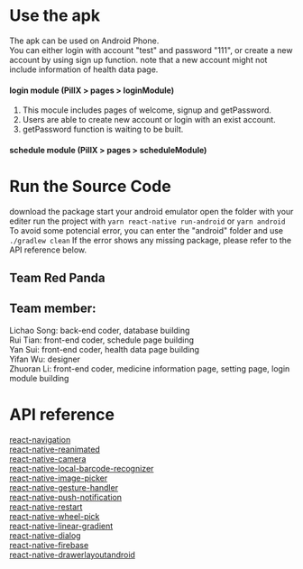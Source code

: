 # Use the apk
The apk can be used on Android Phone.  
You can either login with account "test" and password "111", or create a new account by using sign up function.
note that a new account might not include information of health data page.  
#### login module (PillX > pages > loginModule)  
1. This mocule includes pages of welcome, signup and getPassword.
2. Users are able to create new account or login with an exist account.
3. getPassword function is waiting to be built.
#### schedule module (PillX > pages > scheduleModule)  
# Run the Source Code
download the package
start your android emulator
open the folder with your editer
run the project with `yarn react-native run-android` or `yarn android`
To avoid some potencial error, you can enter the "android" folder and use `./gradlew clean`
If the error shows any missing package, please refer to the API reference below.


## Team Red Panda
## Team member:
Lichao Song: back-end coder, database building  
Rui Tian: front-end coder, schedule page building  
Yan Sui: front-end coder, health data page building  
Yifan Wu: designer  
Zhuoran Li: front-end coder, medicine information page, setting page, login module building  
# API reference
[react-navigation](https://reactnavigation.org/)  
[react-native-reanimated](https://www.npmjs.com/package/react-native-reanimated)  
[react-native-camera](https://github.com/react-native-camera/react-native-camera)  
[react-native-local-barcode-recognizer](https://www.npmjs.com/package/react-native-local-barcode-recognizer)  
[react-native-image-picker](https://github.com/react-native-image-picker/react-native-image-picker)  
[react-native-gesture-handler](https://www.npmjs.com/package/react-native-gesture-handler)  
[react-native-push-notification](https://www.npmjs.com/package/react-native-push-notification)  
[react-native-restart](https://www.npmjs.com/package/react-native-restart)  
[react-native-wheel-pick](https://www.npmjs.com/package/react-native-wheel-pick)  
[react-native-linear-gradient](https://github.com/react-native-linear-gradient/react-native-linear-gradient)  
[react-native-dialog](https://www.npmjs.com/package/react-native-dialog)  
[react-native-firebase](https://rnfirebase.io/)  
[react-native-drawerlayoutandroid](https://reactnative.dev/docs/drawerlayoutandroid)  

